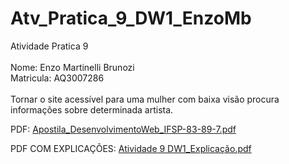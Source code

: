 # Atv_Pratica_9_DW1_EnzoMb
Atividade Pratica 9
<br>
<br>
Nome: Enzo Martinelli Brunozi
<br>
Matricula: AQ3007286
<br>
<br>
Tornar o site acessível para uma mulher com baixa visão procura informações sobre determinada artista.

PDF: [Apostila_DesenvolvimentoWeb_IFSP-83-89-7.pdf](https://github.com/EnzowMb/Atv_Pratica_9_DW1_EnzoMb/files/11066854/Apostila_DesenvolvimentoWeb_IFSP-83-89-7.pdf)


PDF COM EXPLICAÇÕES: [Atividade 9 DW1_Explicação.pdf](https://github.com/EnzowMb/Atv_Pratica_9_DW1_EnzoMb/files/11066855/Atividade.9.DW1_Explicacao.pdf)

